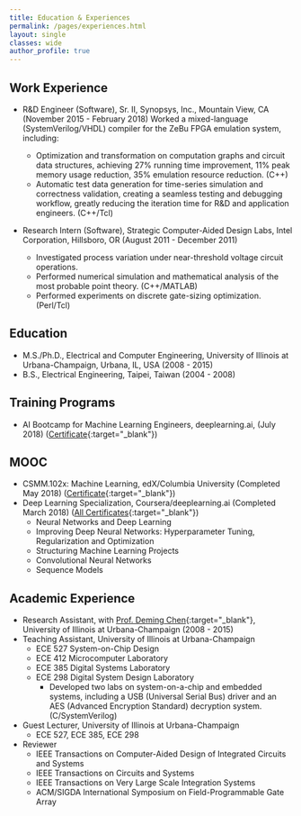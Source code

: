 ```yaml
---
title: Education & Experiences
permalink: /pages/experiences.html
layout: single
classes: wide
author_profile: true
---
```


## Work Experience
- R&D Engineer (Software), Sr. II, Synopsys, Inc., Mountain View, CA (November 2015 - February 2018)
    Worked a mixed-language (SystemVerilog/VHDL) compiler for the ZeBu FPGA emulation system, including:
    - Optimization and transformation on computation graphs and circuit data structures, achieving 27% running time improvement, 11% peak memory usage reduction, 35% emulation resource reduction. (C++)
    - Automatic test data generation for time-series simulation and correctness validation, creating a seamless testing and debugging workflow, greatly reducing the iteration time for R&D and application engineers. (C++/Tcl)

- Research Intern (Software), Strategic Computer-Aided Design Labs, Intel Corporation, Hillsboro, OR (August 2011 - December 2011)
    - Investigated process variation under near-threshold voltage circuit operations.
    - Performed numerical simulation and mathematical analysis of the most probable point theory. (C++/MATLAB)
    - Performed experiments on discrete gate-sizing optimization. (Perl/Tcl)

## Education
- M.S./Ph.D., Electrical and Computer Engineering, University of Illinois at Urbana-Champaign, Urbana, IL, USA (2008 - 2015)
- B.S., Electrical Engineering, Taipei, Taiwan (2004 - 2008)

## Training Programs
- AI Bootcamp for Machine Learning Engineers, deeplearning.ai, (July 2018) ([Certificate](/assets/images/certificates/AI_MLE.jpg){:target="_blank"})

## MOOC
- CSMM.102x: Machine Learning, edX/Columbia University (Completed May 2018) ([Certificate](https://courses.edx.org/certificates/f3fa5973d38f4ea792a6106cf46de430){:target="_blank"})
- Deep Learning Specialization, Coursera/deeplearning.ai (Completed March 2018) ([All Certificates](https://www.coursera.org/account/accomplishments/specialization/EGQ8ZXRUN87M){:target="_blank"})
    - Neural Networks and Deep Learning
    - Improving Deep Neural Networks: Hyperparameter Tuning, Regularization and Optimization
    - Structuring Machine Learning Projects
    - Convolutional Neural Networks
    - Sequence Models

## Academic Experience
- Research Assistant, with [Prof. Deming Chen](http://dchen.ece.illinois.edu/){:target="_blank"}, University of Illinois at Urbana-Champaign (2008 - 2015)
- Teaching Assistant, University of Illinois at Urbana-Champaign
    - ECE 527 System-on-Chip Design
    - ECE 412 Microcomputer Laboratory
    - ECE 385 Digital Systems Laboratory
    - ECE 298 Digital System Design Laboratory
        - Developed two labs on system-on-a-chip and embedded systems, including a USB (Universal Serial Bus) driver and an AES (Advanced Encryption Standard) decryption system. (C/SystemVerilog)
- Guest Lecturer, University of Illinois at Urbana-Champaign
    - ECE 527, ECE 385, ECE 298
- Reviewer
    - IEEE Transactions on Computer-Aided Design of Integrated Circuits and Systems
    - IEEE Transactions on Circuits and Systems
    - IEEE Transactions on Very Large Scale Integration Systems
    - ACM/SIGDA International Symposium on Field-Programmable Gate Array